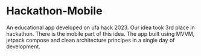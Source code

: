 # Hackathon-Mobile
An educational app developed on ufa hack 2023.
Our idea took 3rd place in hackathon. There is the mobile part of this idea.
The app built using MVVM, jetpack compose and clean architecture principes in a single day of development.
